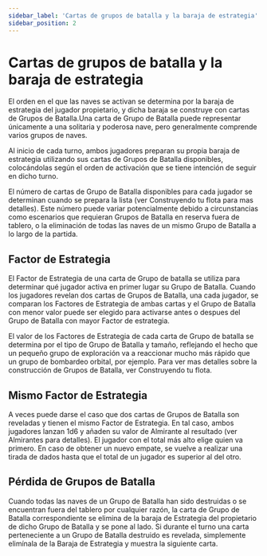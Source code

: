 ```yaml
---
sidebar_label: 'Cartas de grupos de batalla y la baraja de estrategia'
sidebar_position: 2
---
```


# Cartas de grupos de batalla y la baraja de estrategia

El orden en el que las naves se activan se determina por la baraja de estrategia del jugador propietario, y dicha baraja se construye con cartas de Grupos de Batalla.Una carta de Grupo de Batalla puede representar únicamente a una solitaria y poderosa nave, pero generalmente comprende varios grupos de naves. 

Al inicio de cada turno, ambos jugadores preparan su propia baraja de estrategia utilizando sus cartas de Grupos de Batalla disponibles, colocándolas según el orden de activación que se tiene intención de seguir en dicho turno.

El número de cartas de Grupo de Batalla disponibles para cada jugador se determinan cuando se prepara la lista (ver Construyendo tu flota para mas detalles). Este número puede variar potencialmente debido a circunstancias como escenarios que requieran Grupos de Batalla en reserva fuera de tablero, o la eliminación de todas las naves de un mismo Grupo de Batalla a lo largo de la partida.  

## Factor de Estrategia

El Factor de Estrategia de una carta de Grupo de batalla se utiliza para determinar qué jugador activa en primer lugar su Grupo de Batalla. Cuando los jugadores revelan dos cartas de Grupos de Batalla, una cada jugador, se comparan los Factores de Estrategia de ambas cartas y el Grupo de Batalla con menor valor puede ser elegido para activarse antes o despues del Grupo de Batalla con mayor Factor de estrategia. 

El valor de los Factores de Estrategia de cada carta de Grupo de batalla se determina por el tipo de Grupo de Batalla y tamaño, reflejando el hecho que un pequeño grupo de exploración va a reaccionar mucho más rápido que un grupo de bombardeo orbital, por ejemplo. Para ver mas detalles sobre la construcción de Grupos de Batalla, ver Construyendo tu flota.

## Mismo Factor de Estrategia

A veces puede darse el caso que dos cartas de Grupos de Batalla son reveladas y tienen el mismo Factor de Estrategia. En tal caso, ambos jugadores lanzan 1d6 y añaden su valor de Almirante al resultado (ver Almirantes para detalles). El jugador con el total más alto elige quien va primero. En caso de obtener un nuevo empate, se vuelve a realizar una tirada de dados hasta que el total de un jugador es superior al del otro. 

## Pérdida de Grupos de Batalla

Cuando todas las naves de un Grupo de Batalla han sido destruidas o se encuentran fuera del tablero por cualquier razón, la carta de Grupo de Batalla correspondiente se elimina de la baraja de Estrategia del propietario de dicho Grupo de Batalla y se pone al lado. Si durante el turno una carta perteneciente a un Grupo de Batalla destruido es revelada, simplemente elimínala de la Baraja de Estrategia y muestra la siguiente carta. 
